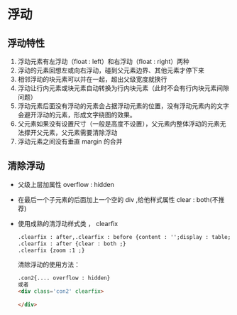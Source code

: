 # 浮动

## 浮动特性

1. 浮动元素有左浮动（float : left）和右浮动（float : right）两种
2. 浮动的元素回想左或向右浮动，碰到父元素边界、其他元素才停下来
3. 相邻浮动的块元素可以并在一起，超出父级宽度就换行
4. 浮动让行内元素或块元素自动转换为行内块元素（此时不会有行内块元素间隙问题）
5. 浮动元素后面没有浮动的元素会占据浮动元素的位置，没有浮动元素内的文字会避开浮动的元素，形成文字绕图的效果。
6. 父元素如果没有设置尺寸（一般是高度不设置），父元素内整体浮动的元素无法撑开父元素，父元素需要清除浮动
7. 浮动元素之间没有垂直 margin 的合并

## 清除浮动

- 父级上层加属性 overflow : hidden

- 在最后一个子元素的后面加上一个空的 div  ,给他样式属性 clear : both(不推荐)

- 使用成熟的清浮动样式类 ， clearfix

  ```html
  .clearfix : after,.clearfix : before {content : '';display : table;}
  .clearfix : after {clear : both ;}
  .clearfix {zoom :1 ;}
  ```

  清除浮动的使用方法：

  ```html
  .con2{.... overflow : hidden}
  或者
  <div class='con2' clearfix>
    
  </div>
  ```

  





















